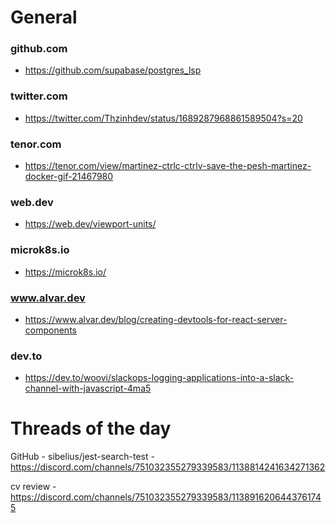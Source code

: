 # General

### github.com
- <https://github.com/supabase/postgres_lsp>

### twitter.com
- <https://twitter.com/Thzinhdev/status/1689287968861589504?s=20>

### tenor.com
- <https://tenor.com/view/martinez-ctrlc-ctrlv-save-the-pesh-martinez-docker-gif-21467980>

### web.dev
- <https://web.dev/viewport-units/>

### microk8s.io
- <https://microk8s.io/>

### www.alvar.dev
- <https://www.alvar.dev/blog/creating-devtools-for-react-server-components>

### dev.to
- <https://dev.to/woovi/slackops-logging-applications-into-a-slack-channel-with-javascript-4ma5>

# Threads of the day

GitHub - sibelius/jest-search-test - https://discord.com/channels/751032355279339583/1138814241634271362


cv review - https://discord.com/channels/751032355279339583/1138916206443761745

